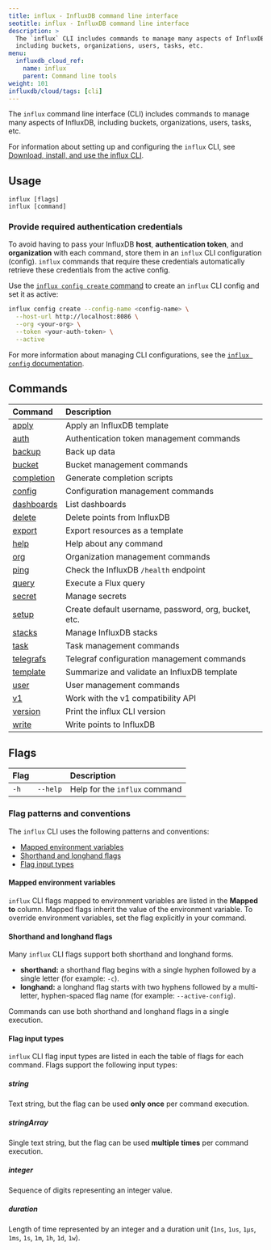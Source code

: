 ```yaml
---
title: influx - InfluxDB command line interface
seotitle: influx - InfluxDB command line interface
description: >
  The `influx` CLI includes commands to manage many aspects of InfluxDB,
  including buckets, organizations, users, tasks, etc.
menu:
  influxdb_cloud_ref:
    name: influx
    parent: Command line tools
weight: 101
influxdb/cloud/tags: [cli]
---
```


The `influx` command line interface (CLI) includes commands to manage many aspects of InfluxDB,
including buckets, organizations, users, tasks, etc.

For information about setting up and configuring the `influx` CLI, see [Download, install, and use the influx CLI](/influxdb/cloud/sign-up/#optional-download-install-and-use-the-influx-cli).

## Usage

```
influx [flags]
influx [command]
```

### Provide required authentication credentials
To avoid having to pass your InfluxDB **host**, **authentication token**, and **organization**
with each command, store them in an `influx` CLI configuration (config).
`influx` commands that require these credentials automatically retrieve these
credentials from the active config.

Use the [`influx config create` command](/influxdb/cloud/reference/cli/influx/config/create/)
to create an `influx` CLI config and set it as active:

```sh
influx config create --config-name <config-name> \
  --host-url http://localhost:8086 \
  --org <your-org> \
  --token <your-auth-token> \
  --active
```

For more information about managing CLI configurations, see the
[`influx config` documentation](/influxdb/cloud/reference/cli/influx/config/).

## Commands

| Command                                                      | Description                                          |
|:-------                                                      |:-----------                                          |
| [apply](/influxdb/cloud/reference/cli/influx/apply)           | Apply an InfluxDB template                           |
| [auth](/influxdb/cloud/reference/cli/influx/auth)             | Authentication token management commands             |
| [backup](/influxdb/cloud/reference/cli/influx/backup)         | Back up data                                         |
| [bucket](/influxdb/cloud/reference/cli/influx/bucket)         | Bucket management commands                           |
| [completion](/influxdb/cloud/reference/cli/influx/completion) | Generate completion scripts                          |
| [config](/influxdb/cloud/reference/cli/influx/config)         | Configuration management commands                    |
| [dashboards](/influxdb/cloud/reference/cli/influx/dashboards) | List dashboards                                      |
| [delete](/influxdb/cloud/reference/cli/influx/delete)         | Delete points from InfluxDB                          |
| [export](/influxdb/cloud/reference/cli/influx/export)         | Export resources as a template                       |
| [help](/influxdb/cloud/reference/cli/influx/help)             | Help about any command                               |
| [org](/influxdb/cloud/reference/cli/influx/org)               | Organization management commands                     |
| [ping](/influxdb/cloud/reference/cli/influx/ping)             | Check the InfluxDB `/health` endpoint                |
| [query](/influxdb/cloud/reference/cli/influx/query)           | Execute a Flux query                                 |
| [secret](/influxdb/cloud/reference/cli/influx/secret)         | Manage secrets                                       |
| [setup](/influxdb/cloud/reference/cli/influx/setup)           | Create default username, password, org, bucket, etc. |
| [stacks](/influxdb/cloud/reference/cli/influx/stacks)         | Manage InfluxDB stacks                               |
| [task](/influxdb/cloud/reference/cli/influx/task)             | Task management commands                             |
| [telegrafs](/influxdb/cloud/reference/cli/influx/telegrafs)   | Telegraf configuration management commands           |
| [template](/influxdb/cloud/reference/cli/influx/template)     | Summarize and validate an InfluxDB template          |
| [user](/influxdb/cloud/reference/cli/influx/user)             | User management commands                             |
| [v1](/influxdb/cloud/reference/cli/influx/v1)                 | Work with the v1 compatibility API                   |
| [version](/influxdb/cloud/reference/cli/influx/version)       | Print the influx CLI version                         |
| [write](/influxdb/cloud/reference/cli/influx/write)           | Write points to InfluxDB                             |

## Flags

| Flag |          | Description                   |
|:---- |:---      |:-----------                   |
| `-h` | `--help` | Help for the `influx` command |

### Flag patterns and conventions
The `influx` CLI uses the following patterns and conventions:

- [Mapped environment variables](#mapped-environment-variables)
- [Shorthand and longhand flags](#shorthand-and-longhand-flags)
- [Flag input types](#flag-input-types)

#### Mapped environment variables
`influx` CLI flags mapped to environment variables are listed in the **Mapped to** column.
Mapped flags inherit the value of the environment variable.
To override environment variables, set the flag explicitly in your command.

#### Shorthand and longhand flags
Many `influx` CLI flags support both shorthand and longhand forms.

- **shorthand:** a shorthand flag begins with a single hyphen followed by a single letter (for example: `-c`).
- **longhand:** a longhand flag starts with two hyphens followed by a multi-letter,
  hyphen-spaced flag name (for example: `--active-config`).

Commands can use both shorthand and longhand flags in a single execution.

#### Flag input types
`influx` CLI flag input types are listed in each the table of flags for each command.
Flags support the following input types:

##### string
Text string, but the flag can be used **only once** per command execution.

##### stringArray
Single text string, but the flag can be used **multiple times** per command execution.

##### integer
Sequence of digits representing an integer value.

##### duration
Length of time represented by an integer and a duration unit
(`1ns`, `1us`, `1µs`, `1ms`, `1s`, `1m`, `1h`, `1d`, `1w`).
